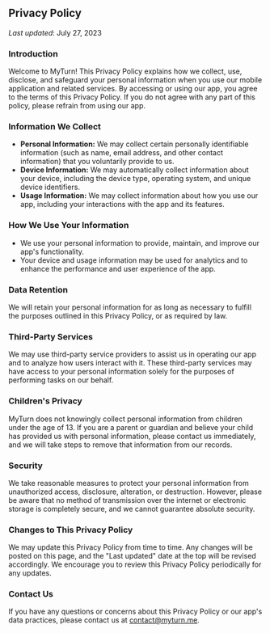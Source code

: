 ## Privacy Policy

_Last updated_: July 27, 2023

### Introduction

Welcome to MyTurn! This Privacy Policy explains how we collect, use, disclose, and safeguard your personal information when you use our mobile application and related services. By accessing or using our app, you agree to the terms of this Privacy Policy. If you do not agree with any part of this policy, please refrain from using our app.

### Information We Collect

- **Personal Information:** We may collect certain personally identifiable information (such as name, email address, and other contact information) that you voluntarily provide to us.
- **Device Information:** We may automatically collect information about your device, including the device type, operating system, and unique device identifiers.
- **Usage Information:** We may collect information about how you use our app, including your interactions with the app and its features.

### How We Use Your Information

- We use your personal information to provide, maintain, and improve our app's functionality.
- Your device and usage information may be used for analytics and to enhance the performance and user experience of the app.

### Data Retention

We will retain your personal information for as long as necessary to fulfill the purposes outlined in this Privacy Policy, or as required by law.

### Third-Party Services

We may use third-party service providers to assist us in operating our app and to analyze how users interact with it. These third-party services may have access to your personal information solely for the purposes of performing tasks on our behalf.

### Children's Privacy

MyTurn does not knowingly collect personal information from children under the age of 13. If you are a parent or guardian and believe your child has provided us with personal information, please contact us immediately, and we will take steps to remove that information from our records.

### Security

We take reasonable measures to protect your personal information from unauthorized access, disclosure, alteration, or destruction. However, please be aware that no method of transmission over the internet or electronic storage is completely secure, and we cannot guarantee absolute security.

### Changes to This Privacy Policy

We may update this Privacy Policy from time to time. Any changes will be posted on this page, and the "Last updated" date at the top will be revised accordingly. We encourage you to review this Privacy Policy periodically for any updates.

### Contact Us

If you have any questions or concerns about this Privacy Policy or our app's data practices, please contact us at contact@myturn.me.
